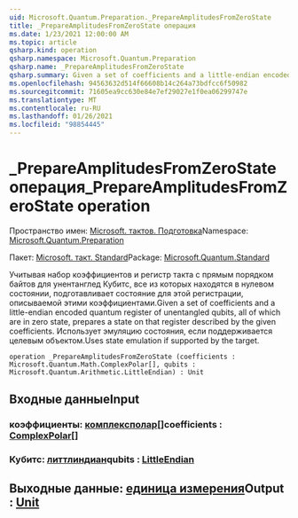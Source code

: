 ```yaml
---
uid: Microsoft.Quantum.Preparation._PrepareAmplitudesFromZeroState
title: _PrepareAmplitudesFromZeroState операция
ms.date: 1/23/2021 12:00:00 AM
ms.topic: article
qsharp.kind: operation
qsharp.namespace: Microsoft.Quantum.Preparation
qsharp.name: _PrepareAmplitudesFromZeroState
qsharp.summary: Given a set of coefficients and a little-endian encoded quantum register of unentangled qubits, all of which are in zero state, prepares a state on that register described by the given coefficients. Uses state emulation if supported by the target.
ms.openlocfilehash: 94563632d514f66608b14c264a73bdfcc6f50982
ms.sourcegitcommit: 71605ea9cc630e84e7ef29027e1f0ea06299747e
ms.translationtype: MT
ms.contentlocale: ru-RU
ms.lasthandoff: 01/26/2021
ms.locfileid: "98854445"
---
```

# <a name="_prepareamplitudesfromzerostate-operation"></a><span data-ttu-id="43dc6-102">_PrepareAmplitudesFromZeroState операция</span><span class="sxs-lookup"><span data-stu-id="43dc6-102">_PrepareAmplitudesFromZeroState operation</span></span>

<span data-ttu-id="43dc6-103">Пространство имен: [Microsoft. тактов. Подготовка](xref:Microsoft.Quantum.Preparation)</span><span class="sxs-lookup"><span data-stu-id="43dc6-103">Namespace: [Microsoft.Quantum.Preparation](xref:Microsoft.Quantum.Preparation)</span></span>

<span data-ttu-id="43dc6-104">Пакет: [Microsoft. такт. Standard](https://nuget.org/packages/Microsoft.Quantum.Standard)</span><span class="sxs-lookup"><span data-stu-id="43dc6-104">Package: [Microsoft.Quantum.Standard](https://nuget.org/packages/Microsoft.Quantum.Standard)</span></span>


<span data-ttu-id="43dc6-105">Учитывая набор коэффициентов и регистр такта с прямым порядком байтов для унентанглед Кубитс, все из которых находятся в нулевом состоянии, подготавливает состояние для этой регистрации, описываемой этими коэффициентами.</span><span class="sxs-lookup"><span data-stu-id="43dc6-105">Given a set of coefficients and a little-endian encoded quantum register of unentangled qubits, all of which are in zero state, prepares a state on that register described by the given coefficients.</span></span> <span data-ttu-id="43dc6-106">Использует эмуляцию состояния, если поддерживается целевым объектом.</span><span class="sxs-lookup"><span data-stu-id="43dc6-106">Uses state emulation if supported by the target.</span></span>

```qsharp
operation _PrepareAmplitudesFromZeroState (coefficients : Microsoft.Quantum.Math.ComplexPolar[], qubits : Microsoft.Quantum.Arithmetic.LittleEndian) : Unit
```


## <a name="input"></a><span data-ttu-id="43dc6-107">Входные данные</span><span class="sxs-lookup"><span data-stu-id="43dc6-107">Input</span></span>

### <a name="coefficients--complexpolar"></a><span data-ttu-id="43dc6-108">коэффициенты: [комплексполар](xref:Microsoft.Quantum.Math.ComplexPolar)[]</span><span class="sxs-lookup"><span data-stu-id="43dc6-108">coefficients : [ComplexPolar](xref:Microsoft.Quantum.Math.ComplexPolar)[]</span></span>




### <a name="qubits--littleendian"></a><span data-ttu-id="43dc6-109">Кубитс: [литтлиндиан](xref:Microsoft.Quantum.Arithmetic.LittleEndian)</span><span class="sxs-lookup"><span data-stu-id="43dc6-109">qubits : [LittleEndian](xref:Microsoft.Quantum.Arithmetic.LittleEndian)</span></span>





## <a name="output--unit"></a><span data-ttu-id="43dc6-110">Выходные данные: [единица измерения](xref:microsoft.quantum.lang-ref.unit)</span><span class="sxs-lookup"><span data-stu-id="43dc6-110">Output : [Unit](xref:microsoft.quantum.lang-ref.unit)</span></span>

